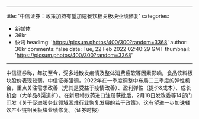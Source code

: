 
---
title: '中信证券：政策加持有望加速餐饮相关板块业绩修复'
categories: 
 - 新媒体
 - 36kr
 - 快讯
headimg: 'https://picsum.photos/400/300?random=3368'
author: 36kr
comments: false
date: Tue, 22 Feb 2022 02:40:29 GMT
thumbnail: 'https://picsum.photos/400/300?random=3368'
---

<div>   
中信证券称，年初至今，受多地散发疫情及整体消费疲软等因素影响，食品饮料板块股价表现较弱。中信证券强调，2022年在一季度调整中布局二三季度的弹性机会，重点关注需求改善（尤其是受益于疫情改善）、盈利弹性（提价&成本）、成长机会（大单品&渠道扩）。在新冠特效药进口注册获批后，2月18日发改委等14部门印发《关于促进服务业领域困难行业恢复发展的若干政策》，这有望进一步加速餐饮产业链相关板块业绩修复。（证券时报）  
</div>
            
